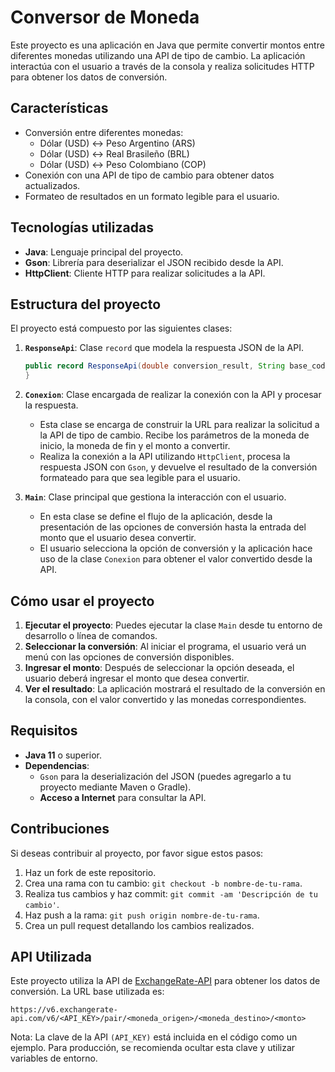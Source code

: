 # Conversor de Moneda

Este proyecto es una aplicación en Java que permite convertir montos entre diferentes monedas utilizando una API de tipo de cambio. La aplicación interactúa con el usuario a través de la consola y realiza solicitudes HTTP para obtener los datos de conversión.

## Características

- Conversión entre diferentes monedas:
  - Dólar (USD) ↔ Peso Argentino (ARS)
  - Dólar (USD) ↔ Real Brasileño (BRL)
  - Dólar (USD) ↔ Peso Colombiano (COP)
- Conexión con una API de tipo de cambio para obtener datos actualizados.
- Formateo de resultados en un formato legible para el usuario.

## Tecnologías utilizadas

- **Java**: Lenguaje principal del proyecto.
- **Gson**: Librería para deserializar el JSON recibido desde la API.
- **HttpClient**: Cliente HTTP para realizar solicitudes a la API.

## Estructura del proyecto

El proyecto está compuesto por las siguientes clases:

1. **`ResponseApi`**: Clase `record` que modela la respuesta JSON de la API.
   ```java
   public record ResponseApi(double conversion_result, String base_code, String target_code) {
   }
2. **`Conexion`**: Clase encargada de realizar la conexión con la API y procesar la respuesta.
   - Esta clase se encarga de construir la URL para realizar la solicitud a la API de tipo de cambio. Recibe los parámetros de la moneda de inicio, la moneda de fin y el monto a convertir.
   - Realiza la conexión a la API utilizando `HttpClient`, procesa la respuesta JSON con `Gson`, y devuelve el resultado de la conversión formateado para que sea legible para el usuario.
   
3. **`Main`**: Clase principal que gestiona la interacción con el usuario.
   - En esta clase se define el flujo de la aplicación, desde la presentación de las opciones de conversión hasta la entrada del monto que el usuario desea convertir.
   - El usuario selecciona la opción de conversión y la aplicación hace uso de la clase `Conexion` para obtener el valor convertido desde la API.

## Cómo usar el proyecto

1. **Ejecutar el proyecto**: Puedes ejecutar la clase `Main` desde tu entorno de desarrollo o línea de comandos.
2. **Seleccionar la conversión**: Al iniciar el programa, el usuario verá un menú con las opciones de conversión disponibles.
3. **Ingresar el monto**: Después de seleccionar la opción deseada, el usuario deberá ingresar el monto que desea convertir.
4. **Ver el resultado**: La aplicación mostrará el resultado de la conversión en la consola, con el valor convertido y las monedas correspondientes.

## Requisitos

- **Java 11** o superior.
- **Dependencias**: 
  - `Gson` para la deserialización del JSON (puedes agregarlo a tu proyecto mediante Maven o Gradle).
  - **Acceso a Internet** para consultar la API.

## Contribuciones

Si deseas contribuir al proyecto, por favor sigue estos pasos:
1. Haz un fork de este repositorio.
2. Crea una rama con tu cambio: `git checkout -b nombre-de-tu-rama`.
3. Realiza tus cambios y haz commit: `git commit -am 'Descripción de tu cambio'`.
4. Haz push a la rama: `git push origin nombre-de-tu-rama`.
5. Crea un pull request detallando los cambios realizados.

## API Utilizada
Este proyecto utiliza la API de [ExchangeRate-API](https://www.exchangerate-api.com/) para obtener los datos de conversión. La URL base utilizada es:

  ```https://v6.exchangerate-api.com/v6/<API_KEY>/pair/<moneda_origen>/<moneda_destino>/<monto>```

Nota: La clave de la API `(API_KEY)` está incluida en el código como un ejemplo. Para producción, se recomienda ocultar esta clave y utilizar variables de entorno.
